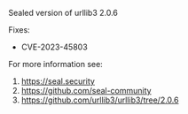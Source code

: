 Sealed version of urllib3 2.0.6

Fixes:
- CVE-2023-45803

For more information see:
  1. https://seal.security
  2. https://github.com/seal-community
  3. https://github.com/urllib3/urllib3/tree/2.0.6
